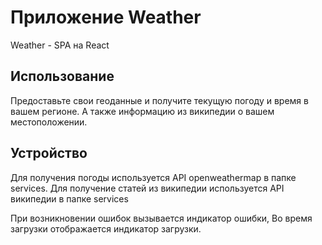 # Приложение Weather

Weather - SPA на React

## Использование

Предоставьте свои геоданные и получите текущую погоду и время в вашем регионе.
А также информацию из википедии о вашем местоположении.


## Устройство

Для получения погоды используется API openweathermap в папке services.
Для получение статей из википедии используется API википедии в папке services

При возникновении ошибок вызывается индикатор ошибки,
Во время загрузки отображается индикатор загрузки.
